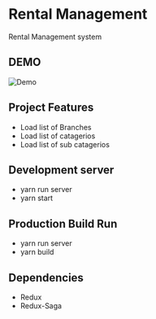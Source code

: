 # Rental Management

Rental Management system

## DEMO

![Demo](../main/demo.gif)

## Project Features

- Load list of Branches
- Load list of catagerios
- Load list of sub catagerios

## Development server

- yarn run server
- yarn start

## Production Build Run

- yarn run server
- yarn build

## Dependencies

- Redux
- Redux-Saga

